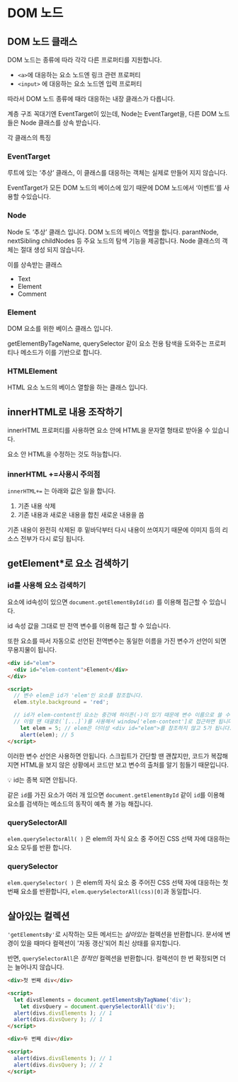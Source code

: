 # DOM 노드

## DOM 노드 클래스

DOM 노드는 종류에 따라 각각 다른 프로퍼티를 지원합니다.

- `<a>`에 대응하는 요소 노드엔 링크 관련 프로퍼티
- `<input>` 에 대응하는 요소 노드엔 입력 프로퍼티

따라서 DOM 노드 종류에 때라 대응하는 내장 클래스가 다릅니다.

계층 구조 꼭대기엔 EventTarget이 있는데, Node는 EventTarget을, 다른 DOM 노드들은 Node 클래스를 상속 받습니다.

각 클래스의 특징

### EventTarget

루트에 있는 ‘추상’ 클래스, 이 클래스를 대응하는 객체는 실제로 만들어 지지 않습니다.

EventTarget가 모든 DOM 노드의 베이스에 있기 때문에 DOM 노드에서  ‘이벤트’를 사용할 수있습니다. 

### Node

Node 도 ‘추상’ 클래스 입니다. DOM 노드의 베이스 역할을 합니다.  parantNode, nextSibling childNodes 등 주요 노드의 탐색 기능을 제공합니다. Node 클래스의 객체는 절대 생성 되지 않습니다.

이를 상속받는 클래스

- Text
- Element
- Comment

### Element

DOM 요소를 위한 베이스 클래스 입니다.

getElementByTageName, querySelector 같이 요소 전용 탐색을 도와주는 프로퍼티나 메소드가 이를 기반으로 합니다. 

### HTMLElement

HTML 요소 노드의 베이스 열할을 하는 클래스 입니다.

## innerHTML로 내용 조작하기

innerHTML 프로퍼티를 사용하면 요소 안에 HTML을 문자열 형태로 받아올 수 있습니다.

요소 안 HTML을 수정하는 것도 하능합니다. 

### innerHTML +=사용시 주의점

`innerHTML+=` 는 아래와 값은 일을 합니다.

1. 기존 내용 삭제
2. 기존 내용과 새로운 내용을 합친 새로운 내용을 씀

기존 내용이 완전히 삭제된 후 밑바닥부터 다시 내용이 쓰여지기 때문에 이미지 등의 리소스 전부가 다시 로딩 됩니다.

## getElement*로 요소 검색하기

### id를 사용해 요소 검색하기

요소에 id속성이 있으면 `document.getElementById(id)` 를 이용해 접근할 수 있습니다.

id 속성 값을 그대로 딴 전역 변수를 이용해 접근 할 수 있습니다. 

또한 요소를 따서 자동으로 선언된 전역변수는 동일한 이름을 가진 변수가 선언이 되면 무용지물이 됩니다.

```html
<div id="elem">
  <div id="elem-content">Element</div>
</div>

<script>
  // 변수 elem은 id가 'elem'인 요소를 참조합니다.
  elem.style.background = 'red';

  // id가 elem-content인 요소는 중간에 하이픈(-)이 있기 때문에 변수 이름으로 쓸 수 없습니다.
  // 이럴 땐 대괄호(`[...]`)를 사용해서 window['elem-content']로 접근하면 됩니다.
	let elem = 5; // elem은 더이상 <div id="elem">를 참조하지 않고 5가 됩니다.
	alert(elem); // 5
</script>
```

이러한 변수 선언은 사용하면 안됩니다. 스크립트가 간단할 땐 괜찮지만, 코드가 복잡해지면 HTML을 보지 않은 상황에서 코드만 보고 변수의 출처를 알기 힘들기 때문입니다.  

💡 id는 종복 되면 안됩니다.

같은 `id`를 가진 요소가 여러 개 있으면 `document.getElementById` 같이 `id`를  이용해 요소를 검색하는 메소드의 동작이 예측 불 가능 해집니다. 

### querySelectorAll

`elem.querySelectorAll( )` 은  elem의 자식 요소 중 주어진 CSS 선택 자에 대응하는 요소 모두를 반환 합니다.  

### querySelector

`elem.querySelector( )` 은  elem의 자식 요소 중 주어진 CSS 선택 자에 대응하는 첫 번째 요소를 반환합니다, `elem.querySelectorAll(css)[0]`과 동일합니다.

## 살아있는 컬렉션

`'getElementsBy'`로 시작하는 모든 메서드는 *살아있는* 컬렉션을 반환합니다. 문서에 변경이 있을 때마다 컬렉션이 '자동 갱신’되어 최신 상태를 유지합니다.

반면, `querySelectorAll`은 *정적인* 컬렉션을 반환합니다. 컬렉션이 한 번 확정되면 더는 늘어나지 않습니다.

```html
<div>첫 번째 div</div>

<script>
  let divsElements = document.getElementsByTagName('div');
	let divsQuery = document.querySelectorAll('div');
  alert(divs.divsElements ); // 1
  alert(divs.divsQuery ); // 1
</script>

<div>두 번째 div</div>

<script>
  alert(divs.divsElements ); // 1
  alert(divs.divsQuery ); // 2
</script>
```